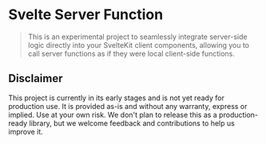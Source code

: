 # Svelte Server Function
> This is an experimental project to seamlessly integrate server-side logic directly into your SvelteKit client components, allowing you to call server functions as if they were local client-side functions. 

## Disclaimer
This project is currently in its early stages and is not yet ready for production use. It is provided as-is and without any warranty, express or implied. Use at your own risk.
We don't plan to release this as a production-ready library, but we welcome feedback and contributions to help us improve it.
